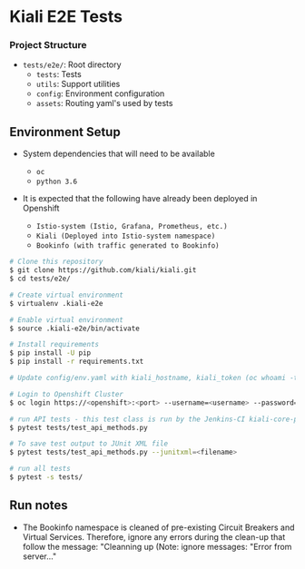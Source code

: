 # Kiali E2E Tests

### Project Structure

* `tests/e2e/`:  Root directory
    *  `tests`:  Tests
    *  `utils`:  Support utilities
    *  `config`: Environment configuration
    *  `assets`: Routing yaml's used by tests


## Environment Setup

* System dependencies that will need to be available
    *  `oc`
    *  `python 3.6`

* It is expected that the following have already been deployed in Openshift
    * `Istio-system (Istio, Grafana, Prometheus, etc.)`
    * `Kiali (Deployed into Istio-system namespace)`
    * `Bookinfo (with traffic generated to Bookinfo)`

```sh
# Clone this repository
$ git clone https://github.com/kiali/kiali.git
$ cd tests/e2e/

# Create virtual environment
$ virtualenv .kiali-e2e

# Enable virtual environment
$ source .kiali-e2e/bin/activate

# Install requirements
$ pip install -U pip
$ pip install -r requirements.txt

# Update config/env.yaml with kiali_hostname, kiali_token (oc whoami -t) and kiali_swagger_address: 'https://raw.githubusercontent.com/kiali/kiali/<master>/swagger.json'

# Login to Openshift Cluster 
$ oc login https://<openshift>:<port> --username=<username> --password=<password> --insecure-skip-tls-verify=true

# run API tests - this test class is run by the Jenkins-CI kiali-core-pr job
$ pytest tests/test_api_methods.py

# To save test output to JUnit XML file
$ pytest tests/test_api_methods.py --junitxml=<filename>

# run all tests
$ pytest -s tests/
```
## Run notes

* The Bookinfo namespace is cleaned of pre-existing Circuit Breakers and Virtual Services.
  Therefore, ignore any errors during the clean-up that follow the message:
    "Cleanning up (Note: ignore messages: "Error from server..."

